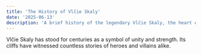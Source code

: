 ```yaml
---
title: 'The History of Vlčie Skaly'
date: '2025-06-13'
description: 'A brief history of the legendary Vlčie Skaly, the heart of the kingdom.'
---
```


Vlčie Skaly has stood for centuries as a symbol of unity and strength. Its cliffs have witnessed countless stories of heroes and villains alike.
